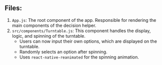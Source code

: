 ## Files:
1. `App.js`: The root component of the app. Responsible for rendering the main components of the decision helper.
2. `src/components/Turntable.js`: This component handles the display, logic, and spinning of the turntable.
   - Users can now input their own options, which are displayed on the turntable.
   - Randomly selects an option after spinning.
   - Uses `react-native-reanimated` for the spinning animation.
